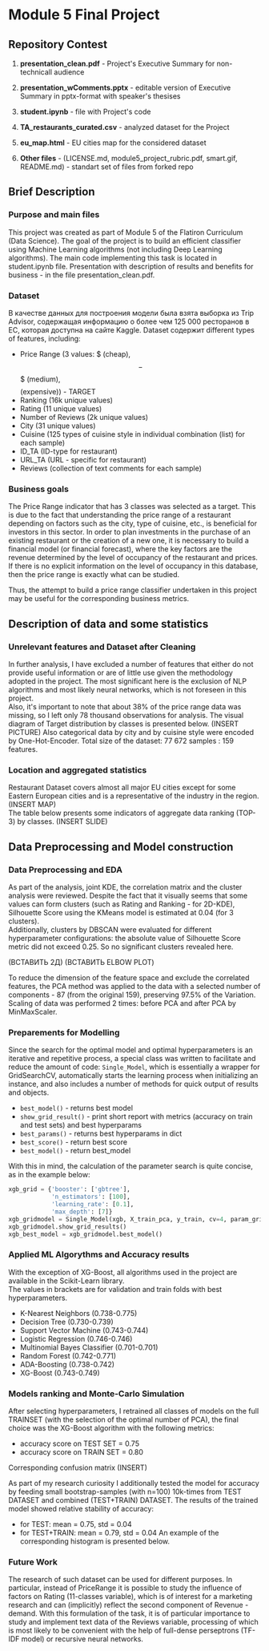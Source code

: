 
# Module 5 Final Project

## Repository Contest

1. **presentation_clean.pdf** - Project's Executive Summary for non-technicall audience

2. **presentation_wComments.pptx** - editable version of Executive Summary in pptx-format with speaker's thesises

3. **student.ipynb** - file with Project's code

4. **TA_restaurants_curated.csv** - analyzed dataset for the Project

5. **eu_map.html** - EU cities map for the considered dataset

6. **Other files** - (LICENSE.md, module5_project_rubric.pdf, smart.gif, README.md) - standart set of files from forked repo

## Brief Description

### Purpose and main files
This project was created as part of Module 5 of the Flatiron Curriculum (Data Science). The goal of the project is to build an efficient classifier using Machine Learning algorithms (not including Deep Learning algorithms). The main code implementing this task is located in student.ipynb file. Presentation with description of results and benefits for business - in the file presentation_clean.pdf.

### Dataset
В качестве данных для построения модели была взята выборка из Trip Advisor, содержащая информацию о более чем 125 000 ресторанов в ЕС, которая доступна на сайте Kaggle. Dataset содержит different types of features, including:  
- Price Range (3 values: $ (cheap), $$-$$$ (medium), $$$$ (expensive)) - TARGET
- Ranking (16k unique values)
- Rating (11 unique values)
- Number of Reviews (2k unique values)
- City (31 unique values)
- Cuisine (125 types of cuisine style in individual combination (list) for each sample)
- ID_TA (ID-type for restaurant)
- URL_TA (URL - specific for restaurant)
- Reviews (collection of text comments for each sample)

### Business goals
The Price Range indicator that has 3 classes was selected as a target. This is due to the fact that understanding the price range of a restaurant depending on factors such as the city, type of cuisine, etc., is beneficial for investors in this sector. In order to plan investments in the purchase of an existing restaurant or the creation of a new one, it is necessary to build a financial model (or financial forecast), where the key factors are the revenue determined by the level of occupancy of the restaurant and prices. If there is no explicit information on the level of occupancy in this database, then the price range is exactly what can be studied.  

Thus, the attempt to build a price range classifier undertaken in this project may be useful for the corresponding business metrics.  

## Description of data and some statistics

### Unrelevant features and Dataset after Cleaning
In further analysis, I have excluded a number of features that either do not provide useful information or are of little use given the methodology adopted in the project. The most significant here is the exclusion of NLP algorithms and most likely neural networks, which is not foreseen in this project.  
Also, it's important to note that about 38% of the price range data was missing, so I left only 78 thousand observations for analysis. 
The visual diagram of Target distribution by classes is presented below.
(INSERT PICTURE)
Also categorical data by city and by cuisine style were encoded by One-Hot-Encoder. Total size of the dataset: 77 672 samples : 159 features.  


### Location and aggregated statistics
Restaurant Dataset covers almost all major EU cities except for some Eastern European cities and is a representative of the industry in the region.      
(INSERT MAP)  
The table below presents some indicators of aggregate data ranking (TOP-3) by classes.
(INSERT SLIDE)  

## Data Preprocessing and Model construction

### Data Preprocessing and EDA
As part of the analysis, joint KDE, the correlation matrix and the cluster analysis were reviewed.
Despite the fact that it visually seems that some values can form clusters (such as Rating and Ranking - for 2D-KDE), Silhouette Score using the KMeans model is estimated at 0.04 (for 3 clusters).  
Additionally, clusters by DBSCAN were evaluated for different hyperparameter configurations: the absolute value of Silhouette Score metric did not exceed 0.25. So no significant clusters revealed here.

(ВСТАВИТЬ 2Д)
(ВСТАВИТЬ ELBOW PLOT)

To reduce the dimension of the feature space and exclude the correlated features, the PCA method was applied to the data with a selected number of components - 87 (from the original 159), preserving 97.5% of the Variation.  
Scaling of data was performed 2 times: before PCA and after PCA by MinMaxScaler.

### Preparements for Modelling
Since the search for the optimal model and optimal hyperparameters is an iterative and repetitive process, a special class was written to facilitate and reduce the amount of code: `Single_Model`, which is essentially a wrapper for GridSearchCV, automatically starts the learning process when initializing an instance, and also includes a number of methods for quick output of results and objects. 
 - `best_model()` - returns best model
 - `show_grid_result()` - print short report with metrics (accuracy on train and test sets) and best hyperparams
 - `best_params()` - returns best hyperparams in dict
 - `best_score()` - return best score
 - `best_model()` - return best_model
 
With this in mind, the calculation of the parameter search is quite concise, as in the example below:
```python
xgb_grid = {'booster': ['gbtree'], 
            'n_estimators': [100],
            'learning_rate': [0.1],
            'max_depth': [7]}
xgb_gridmodel = Single_Model(xgb, X_train_pca, y_train, cv=4, param_grid=xgb_grid)
xgb_gridmodel.show_grid_results()
xgb_best_model = xgb_gridmodel.best_model()
```


### Applied ML Algorythms and Accuracy results
With the exception of XG-Boost, all algorithms used in the project are available in the Scikit-Learn library.  
The values in brackets are for validation and train folds with best hyperparameters.
- K-Nearest Neighbors (0.738-0.775)
- Decision Tree (0.730-0.739)
- Support Vector Machine (0.743-0.744)
- Logistic Regression (0.746-0.746)
- Multinomial Bayes Classifier (0.701-0.701)
- Random Forest (0.742-0.771)
- ADA-Boosting (0.738-0.742)
- XG-Boost (0.743-0.749)

### Models ranking and Monte-Carlo Simulation
After selecting hyperparameters, I retrained all classes of models on the full TRAINSET (with the selection of the optimal number of PCA), the final choice was the XG-Boost algorithm with the following metrics:
- accuracy score on TEST SET = 0.75
- accuracy score on TRAIN SET = 0.80

Corresponding confusion matrix
(INSERT)

As part of my research curiosity I additionally tested the model for accuracy by feeding small bootstrap-samples (with n=100) 10k-times from TEST DATASET and combined (TEST+TRAIN) DATASET. The results of the trained model showed relative stability of accuracy:
- for TEST: mean = 0.75, std = 0.04
- for TEST+TRAIN: mean = 0.79, std = 0.04
An example of the corresponding histogram is presented below.


### Future Work
The research of such dataset can be used for different purposes.
In particular, instead of PriceRange it is possible to study the influence of factors on Rating (11-classes variable), which is of interest for a marketing research and can (implicitly) reflect the second component of Revenue - demand. With this formulation of the task, it is of particular importance to study and implement text data of the Reviews variable, processing of which is most likely to be convenient with the help of full-dense perseptrons (TF-IDF model) or recursive neural networks.



